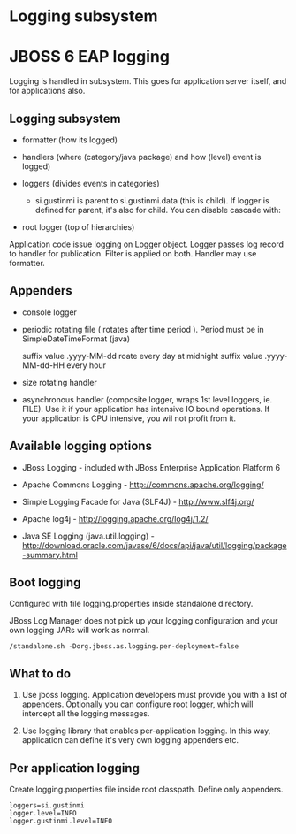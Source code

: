 # Logging subsystem

# JBOSS 6 EAP logging

Logging is handled in subsystem. This goes for application server itself, and for applications also.

## Logging subsystem

* formatter (how its logged)

* handlers  (where (category/java package) and how (level) event is logged)

* loggers (divides events in categories)

	* si.gustinmi is parent to si.gustinmi.data (this is child). If logger is defined for parent, it's also for child. You can disable cascade with:

		<logger category="foo.bar" use-parent-handlers="false">

* root logger (top of hierarchies)

Application code issue logging on Logger object. Logger passes log record to handler for publication. Filter is applied on both.
Handler may use formatter. 

## Appenders

* console logger

* periodic rotating file ( rotates after time period ). Period must be in SimpleDateTimeFormat (java)

	suffix value .yyyy-MM-dd   roate every day at midnight
	suffix value .yyyy-MM-dd-HH   every hour

* size rotating handler

	<rotate-size value="500k" />

* asynchronous handler (composite logger, wraps 1st level loggers, ie. FILE). Use it if your application has intensive IO bound operations. If your application is CPU intensive, you wil not profit from it.

	<async-handler name="ASYNC">
	    <level name="INFO"/>
	    <queue-length value="1024"/>
	    <overflow-action value="block"/>   <!-- block|discard -->
	    <subhandlers>
	        <handler name="FILE"/>
	    </subhandlers>
	</async-handler>


## Available logging options

* JBoss Logging - included with JBoss Enterprise Application Platform 6

* Apache Commons Logging - http://commons.apache.org/logging/

* Simple Logging Facade for Java (SLF4J) - http://www.slf4j.org/

* Apache log4j - http://logging.apache.org/log4j/1.2/

* Java SE Logging (java.util.logging) - http://download.oracle.com/javase/6/docs/api/java/util/logging/package-summary.html

## Boot logging

Configured with file logging.properties inside standalone directory.

JBoss Log Manager does not pick up your logging configuration and your own logging JARs will work as normal.

	/standalone.sh -Dorg.jboss.as.logging.per-deployment=false

## What to do

1. Use jboss logging. Application developers must provide you with a list of appenders. Optionally you can configure root logger, which will intercept all the logging messages. 

2. Use logging library that enables per-application logging. In this way, application can define it's very own logging appenders etc.

## Per application logging

Create logging.properties file inside root classpath. Define only appenders.


	loggers=si.gustinmi
	logger.level=INFO
	logger.gustinmi.level=INFO
